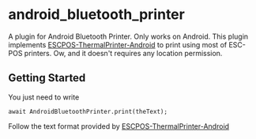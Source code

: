 # android_bluetooth_printer

A plugin for Android Bluetooth Printer.
Only works on Android.
This plugin implements [ESCPOS-ThermalPrinter-Android](https://github.com/DantSu/ESCPOS-ThermalPrinter-Android) to print using most of ESC-POS printers.
Ow, and it doesn't requires any location permission.

## Getting Started

You just need to write

```
await AndroidBluetoothPrinter.print(theText);
```

Follow the text format provided by [ESCPOS-ThermalPrinter-Android](https://github.com/DantSu/ESCPOS-ThermalPrinter-Android)

